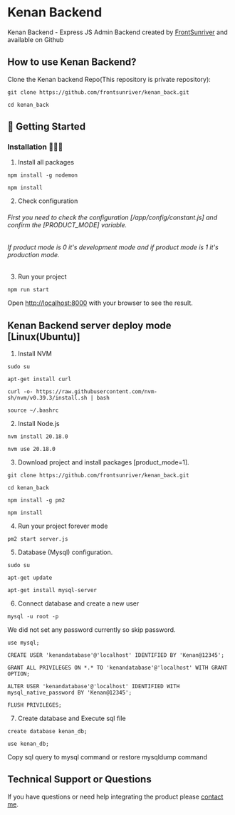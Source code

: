 # Kenan Backend
 Kenan Backend - Express JS Admin Backend created by [FrontSunriver](https://github.com/frontsunriver) and available on Github

## How to use Kenan Backend?

Clone the Kenan backend Repo(This repository is private repository):
```
git clone https://github.com/frontsunriver/kenan_back.git
```
```
cd kenan_back
```

##  🚀 Getting Started 

### Installation 👨🏻‍💻

1. Install all packages

```
npm install -g nodemon
```

```
npm install
```

2. Check configuration

###### First you need to check the configuration [/app/config/constant.js] and confirm the [PRODUCT_MODE] variable.

###### If product mode is 0 it's development mode and if product mode is 1 it's production mode.

3. Run your project

```
npm run start
```
Open [http://localhost:8000](http://localhost:8000) with your browser to see the result.

## Kenan Backend server deploy mode [Linux(Ubuntu)]

1. Install NVM

```
sudo su
```

```
apt-get install curl
```

```
curl -o- https://raw.githubusercontent.com/nvm-sh/nvm/v0.39.3/install.sh | bash
```

```
source ~/.bashrc
```

2. Install Node.js

```
nvm install 20.18.0
```

```
nvm use 20.18.0
```

3. Download project and install packages [product_mode=1].

```
git clone https://github.com/frontsunriver/kenan_back.git
```

```
cd kenan_back
```

```
npm install -g pm2
```

```
npm install
```

4. Run your project forever mode

```
pm2 start server.js
```

5. Database (Mysql) configuration.

```
sudo su
```

```
apt-get update
```

```
apt-get install mysql-server
```

6. Connect database and create a new user

```
mysql -u root -p
```
We did not set any password currently so skip password.

```
use mysql;
```

```
CREATE USER 'kenandatabase'@'localhost' IDENTIFIED BY 'Kenan@12345';
```

```
GRANT ALL PRIVILEGES ON *.* TO 'kenandatabase'@'localhost' WITH GRANT OPTION;
```

```
ALTER USER 'kenandatabase'@'localhost' IDENTIFIED WITH mysql_native_password BY 'Kenan@12345';
```

```
FLUSH PRIVILEGES;
```

7. Create database and Execute sql file

```
create database kenan_db;
```

```
use kenan_db;
```

Copy sql query to mysql command or restore mysqldump command

## Technical Support or Questions
If you have questions or need help integrating the product please [contact me](https://t.me/sunriver0217).
